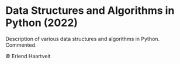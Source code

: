 
<h1>Data Structures and Algorithms in Python (2022)</h1>

Description of various data structures and algorithms in Python. Commented.


© Erlend Haartveit
